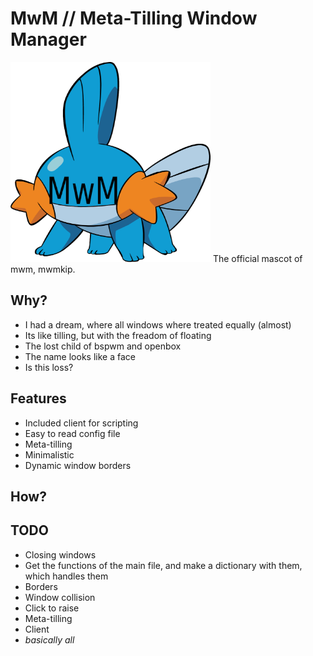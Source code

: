 # MwM // Meta-Tilling Window Manager 
<img src="https://github.com/Eduarch42/mwm/blob/master/mwmkip.png" width="320" height="320">
The official mascot of mwm, mwmkip.

## Why?
- I had a dream, where all windows where treated equally (almost)
- Its like tilling, but with the freadom of floating
- The lost child of bspwm and openbox
- The name looks like a face
- Is this loss?

## Features
- Included client for scripting
- Easy to read config file
- Meta-tilling 
- Minimalistic
- Dynamic window borders

## How?

## TODO
- Closing windows
- Get the functions of the main file, and make a dictionary with them, which handles them
- Borders
- Window collision
- Click to raise
- Meta-tilling
- Client
- *basically all*